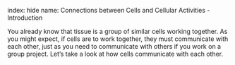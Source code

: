 index: hide
name: Connections between Cells and Cellular Activities - Introduction

You already know that tissue is a group of similar cells working together. As you might expect, if cells are to work together, they must communicate with each other, just as you need to communicate with others if you work on a group project. Let’s take a look at how cells communicate with each other.
